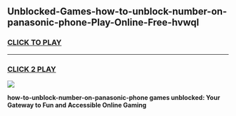 
## Unblocked-Games-how-to-unblock-number-on-panasonic-phone-Play-Online-Free-hvwql
<h3>
<a href="https://premium76.site?title=how-to-unblock-number-on-panasonic-phone&ref=26A">CLICK TO PLAY</a></h3>
<hr>

<h3>
<a href="https://premium76.site?title=how-to-unblock-number-on-panasonic-phone&ref=26A">CLICK 2 PLAY</a>
  
</h3>

<a href="https://premium76.site?title=how-to-unblock-number-on-panasonic-phone&ref=26A"><img src="https://clearcache.store/games.png"></a>


**how-to-unblock-number-on-panasonic-phone games unblocked: Your Gateway to Fun and Accessible Online Gaming**
